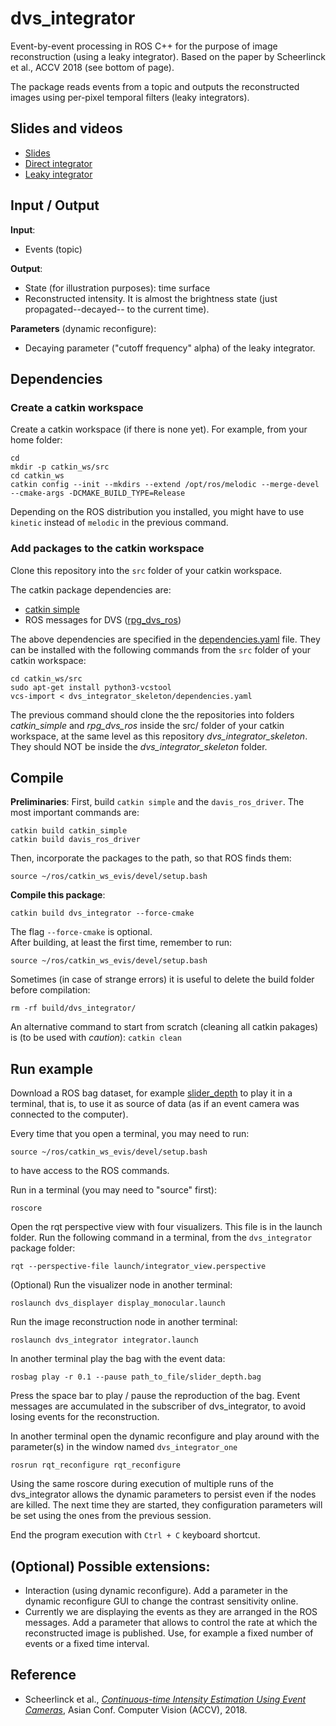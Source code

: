 # dvs_integrator

Event-by-event processing in ROS C++ for the purpose of image reconstruction (using a leaky integrator). Based on the paper by Scheerlinck et al., ACCV 2018 (see bottom of page).

The package reads events from a topic and outputs the reconstructed images using per-pixel temporal filters (leaky integrators).

## Slides and videos
- [Slides](https://drive.google.com/file/d/1MtbzVMKebJq2I0FaG6CtmH0gEomAJ19h/view) 
- [Direct integrator](https://youtu.be/BNwFeG4CSE4)
- [Leaky integrator](https://youtu.be/4u-I9LNW4gw)

## Input / Output
**Input**:
- Events (topic)

**Output**:
- State (for illustration purposes): time surface
- Reconstructed intensity. It is almost the brightness state (just propagated--decayed-- to the current time).

**Parameters** (dynamic reconfigure):
- Decaying parameter ("cutoff frequency" alpha) of the leaky integrator.

## Dependencies

### Create a catkin workspace

Create a catkin workspace (if there is none yet). For example, from your home folder:

	cd
	mkdir -p catkin_ws/src
	cd catkin_ws
	catkin config --init --mkdirs --extend /opt/ros/melodic --merge-devel --cmake-args -DCMAKE_BUILD_TYPE=Release
	
Depending on the ROS distribution you installed, you might have to use `kinetic` instead of `melodic` in the previous command.

### Add packages to the catkin workspace

Clone this repository into the `src` folder of your catkin workspace.

The catkin package dependencies are:
- [catkin simple](https://github.com/catkin/catkin_simple)
- ROS messages for DVS ([rpg_dvs_ros](https://github.com/uzh-rpg/rpg_dvs_ros))

The above dependencies are specified in the [dependencies.yaml](dependencies.yaml) file. They can be installed with the following commands from the `src` folder of your catkin workspace:

	cd catkin_ws/src
	sudo apt-get install python3-vcstool
	vcs-import < dvs_integrator_skeleton/dependencies.yaml

The previous command should clone the the repositories into folders *catkin_simple* and *rpg_dvs_ros* inside the src/ folder of your catkin workspace, at the same level as this repository *dvs_integrator_skeleton*. They should NOT be inside the *dvs_integrator_skeleton* folder.


## Compile

**Preliminaries**:
First, build `catkin simple` and the `davis_ros_driver`. The most important commands are:

	catkin build catkin_simple
	catkin build davis_ros_driver

Then, incorporate the packages to the path, so that ROS finds them:
	
	source ~/ros/catkin_ws_evis/devel/setup.bash
	
**Compile this package**:
	
	catkin build dvs_integrator --force-cmake
	
The flag `--force-cmake` is optional.	
After building, at least the first time, remember to run:

	source ~/ros/catkin_ws_evis/devel/setup.bash

Sometimes (in case of strange errors) it is useful to delete the build folder before compilation:

	rm -rf build/dvs_integrator/
	
An alternative command to start from scratch (cleaning all catkin pakages) is (to be used with *caution*): `catkin clean`


## Run example
Download a ROS bag dataset, for example [slider_depth](http://rpg.ifi.uzh.ch/datasets/davis/slider_depth.bag) to play it in a terminal, that is, to use it as source of data (as if an event camera was connected to the computer).

Every time that you open a terminal, you may need to run:

	source ~/ros/catkin_ws_evis/devel/setup.bash

to have access to the ROS commands.

Run in a terminal (you may need to "source" first):

	roscore
	
Open the rqt perspective view with four visualizers. This file is in the launch folder. Run the following command in a terminal, from the `dvs_integrator` package folder:

	rqt --perspective-file launch/integrator_view.perspective

(Optional) Run the visualizer node in another terminal:

	roslaunch dvs_displayer display_monocular.launch

Run the image reconstruction node in another terminal:
	
	roslaunch dvs_integrator integrator.launch

In another terminal play the bag with the event data:

	rosbag play -r 0.1 --pause path_to_file/slider_depth.bag

Press the space bar to  play / pause the reproduction of the bag. Event messages are accumulated in the subscriber of dvs_integrator, to avoid losing events for the reconstruction.
	
In another terminal open the dynamic reconfigure and play around with the parameter(s) in the window named `dvs_integrator_one`
	
	rosrun rqt_reconfigure rqt_reconfigure

Using the same roscore during execution of multiple runs of the dvs_integrator allows the dynamic parameters to persist even if the nodes are killed. The next time they are started, they configuration parameters will be set using the ones from the previous session.

End the program execution with `Ctrl + C` keyboard shortcut. 


## (Optional) Possible extensions:
- Interaction (using dynamic reconfigure). Add a parameter in the dynamic reconfigure GUI to change the contrast sensitivity online.
- Currently we are displaying the events as they are arranged in the ROS messages. Add a parameter that allows to control the rate at which the reconstructed image is published. Use, for example a fixed number of events or a fixed time interval.

## Reference
- Scheerlinck et al., *[Continuous-time Intensity Estimation Using Event Cameras](https://www.cedricscheerlinck.com/continuous-time-intensity-estimation)*, Asian Conf. Computer Vision (ACCV), 2018.
